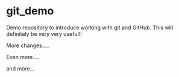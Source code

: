 # git_demo
Demo repository to introduce working with git and GitHub. This will definitely be very very useful!!

More changes.....

Even more....

and more...
